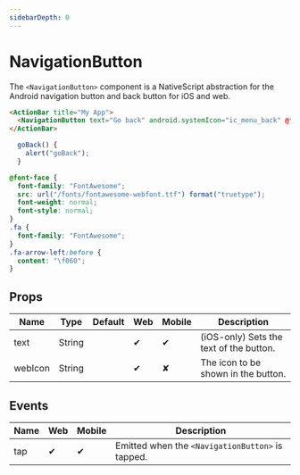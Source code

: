 ```yaml
---
sidebarDepth: 0
---
```


# NavigationButton

The `<NavigationButton>` component is a NativeScript abstraction for the Android navigation button and back button for iOS and web.

<DocExampleBox codeBox="https://codesandbox.io/s/9y51w9oj54?module=%2Fsrc%2FApp.vue">

```html
<ActionBar title="My App">
  <NavigationButton text="Go back" android.systemIcon="ic_menu_back" @tap="goBack" webIcon="fa fa-arrow-left" />
</ActionBar>
```

```js
  goBack() {
    alert("goBack");
  }
```

```scss
@font-face {
  font-family: "FontAwesome";
  src: url("/fonts/fontawesome-webfont.ttf") format("truetype");
  font-weight: normal;
  font-style: normal;
}
.fa {
  font-family: "FontAwesome";
}
.fa-arrow-left:before {
  content: "\f060";
}
```

<NavigationButtonDoc />
</DocExampleBox>

## Props

| Name    | Type   | Default | Web | Mobile | Description |
| ------- | ------ | ------- | --- | ------ | ----------- |
| text    | String |         | ✔   | ✔      | (iOS-only) Sets the text of the button. |
| webIcon | String |         | ✔   | ✘      | The icon to be shown in the button. |

## Events

| Name | Web | Mobile | Description |
| ---- | --- | ------ | ----------- |
| tap  | ✔   | ✔      | Emitted when the `<NavigationButton>` is tapped. |

